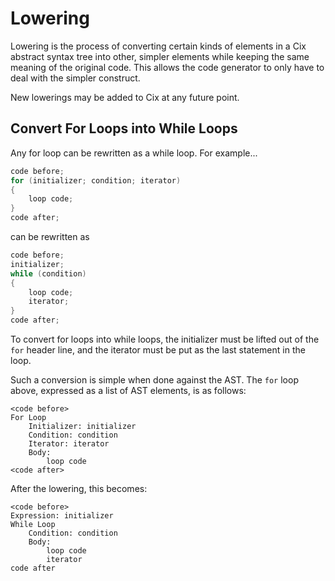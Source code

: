 # Lowering

Lowering is the process of converting certain kinds of elements in a Cix abstract syntax tree into other, simpler elements while keeping the same meaning of the original code. This allows the code generator to only have to deal with the simpler construct.

New lowerings may be added to Cix at any future point.

## Convert For Loops into While Loops
Any for loop can be rewritten as a while loop. For example...

```c
code before;
for (initializer; condition; iterator)
{
	loop code;
}
code after;
```

can be rewritten as
```c
code before;
initializer;
while (condition)
{
	loop code;
	iterator;
}
code after;
```

To convert for loops into while loops, the initializer must be lifted out of the `for` header line, and the iterator must be put as the last statement in the loop.

Such a conversion is simple when done against the AST. The `for` loop above, expressed as a list of AST elements, is as follows:

```
<code before>
For Loop
	Initializer: initializer
	Condition: condition
	Iterator: iterator
	Body:
		loop code
<code after>
```

After the lowering, this becomes:

```
<code before>
Expression: initializer
While Loop
	Condition: condition
	Body:
		loop code
		iterator
code after
```